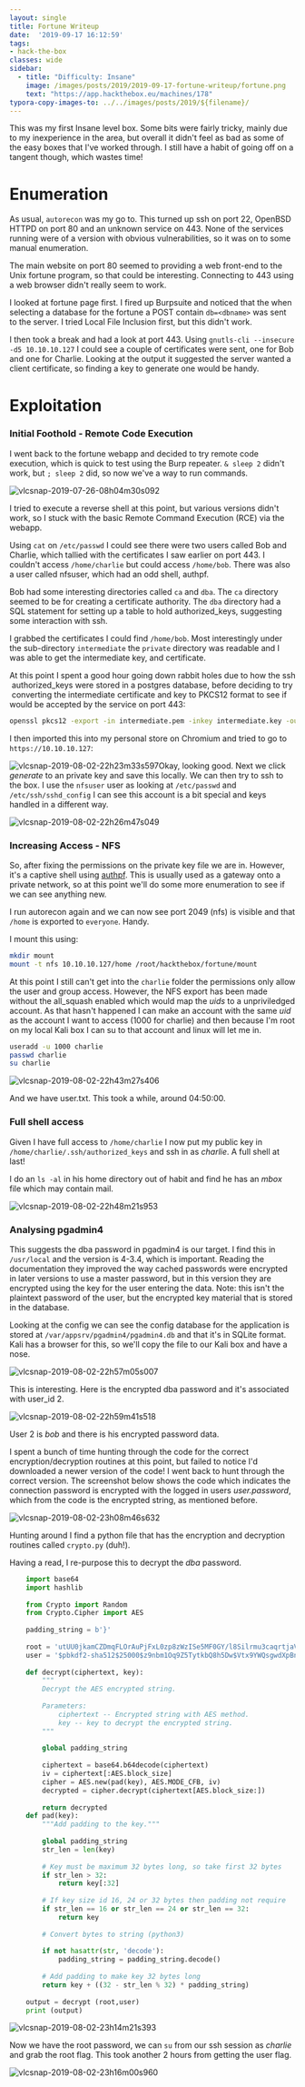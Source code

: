 ```yaml
---
layout: single
title: Fortune Writeup
date:  '2019-09-17 16:12:59'
tags:
- hack-the-box
classes: wide
sidebar:
  - title: "Difficulty: Insane"
    image: /images/posts/2019/2019-09-17-fortune-writeup/fortune.png
    text: "https://app.hackthebox.eu/machines/178"
typora-copy-images-to: ../../images/posts/2019/${filename}/
---
```

This was my first Insane level box. Some bits were fairly tricky, mainly due to my inexperience in the area, but overall it didn't feel as bad  as some of the easy boxes that I've worked through. I still have a habit of going off on a tangent though, which wastes time!

# Enumeration

As usual, `autorecon` was my go to. This turned up ssh on port 22, OpenBSD HTTPD on port 80 and an unknown service on 443. None of the services running were of a version with obvious vulnerabilities, so it was on to some manual enumeration.

The main website on port 80 seemed to providing a web front-end to the Unix fortune program, so that could be interesting. Connecting to 443 using a web browser didn't really seem to work.

I looked at fortune page first. I fired up Burpsuite and noticed that the when selecting a database for the fortune a POST contain `db=<dbname>` was sent to the server. I tried Local File Inclusion first, but this didn't work.

I then took a break and had a look at port 443. Using `gnutls-cli --insecure -d5 10.10.10.127` I could see a couple of certificates were sent, one for Bob and one for Charlie. Looking at the output it suggested the server wanted a client certificate, so finding a key to generate one would be handy.

# Exploitation

### Initial Foothold - Remote Code Execution

I went back to the fortune webapp and decided to try remote code execution, which is quick to test using the Burp repeater. `& sleep 2` didn't work, but `; sleep 2` did, so now we've a way to run commands.

![vlcsnap-2019-07-26-08h04m30s092](../../images/posts/2019/2019-09-17-fortune-writeup/vlcsnap-2019-07-26-08h04m30s092.png)

I tried to execute a reverse shell at this point, but various versions didn't work, so I stuck with the basic Remote Command Execution (RCE) via the webapp.

Using `cat` on `/etc/passwd` I could see there were two users called Bob and Charlie, which tallied with the certificates I saw earlier on port 443. I couldn't access `/home/charlie` but could access `/home/bob`. There was also a user called nfsuser, which had an odd shell, authpf.

Bob had some interesting directories called `ca` and `dba`. The `ca` directory seemed to be for creating a certificate authority. The `dba` directory had a SQL statement for setting up a table to hold authorized\_keys, suggesting some interaction with ssh.

I grabbed the certificates I could find `/home/bob`. Most interestingly under the sub-directory `intermediate` the `private` directory was readable and I was able to get the intermediate key, and certificate.

At this point I spent a good hour going down rabbit holes due to how the ssh &nbsp;authorized\_keys were stored in a postgres database, before deciding to try &nbsp;converting the intermediate certificate and key to PKCS12 format to see if would be accepted by the service on port 443:
```bash
openssl pkcs12 -export -in intermediate.pem -inkey intermediate.key -out inter.pkcs12
```
I then imported this into my personal store on Chromium and tried to go to `https://10.10.10.127`:

![vlcsnap-2019-08-02-22h23m33s597](../../images/posts/2019/2019-09-17-fortune-writeup/vlcsnap-2019-08-02-22h23m33s597.png)Okay, looking good. Next we click _generate_ to an private key and save this locally. We can then try to ssh to the box. I use the `nfsuser` user as looking at `/etc/passwd` and `/etc/ssh/sshd_config` I can see this account is a bit special and keys handled in a different way.

![vlcsnap-2019-08-02-22h26m47s049](../../images/posts/2019/2019-09-17-fortune-writeup/vlcsnap-2019-08-02-22h26m47s049.png)

### Increasing Access - NFS

So, after fixing the permissions on the private key file we are in. However, it's a captive shell using [authpf](https://www.openbsd.org/faq/pf/authpf.html). This is usually used as a gateway onto a private network, so at this point we'll do some more enumeration to see if we can see anything new.

I run autorecon again and we can now see port 2049 (nfs) is visible and that `/home` is exported to `everyone`. Handy.

I mount this using:
```bash
mkdir mount
mount -t nfs 10.10.10.127/home /root/hackthebox/fortune/mount
```
At this point I still can't get into the `charlie` folder the permissions only allow the user and group access. However, the NFS export has been made without the all\_squash enabled which would map the _uids_ to a unpriviledged account. As that hasn't happened I can make an account with the same _uid_ as the account I want to access (1000 for charlie) and then because I'm root on my local Kali box I can su to that account and linux will let me in.
```bash
useradd -u 1000 charlie
passwd charlie
su charlie
```
![vlcsnap-2019-08-02-22h43m27s406](../../images/posts/2019/2019-09-17-fortune-writeup/vlcsnap-2019-08-02-22h43m27s406.png)

And we have user.txt. This took a while, around 04:50:00.

### Full shell access

Given I have full access to `/home/charlie` I now put my public key in `/home/charlie/.ssh/authorized_keys` and ssh in as _charlie_. A full shell at last!

I do an `ls -al` in his home directory out of habit and find he has an _mbox_ file which may contain mail.

![vlcsnap-2019-08-02-22h48m21s953](../../images/posts/2019/2019-09-17-fortune-writeup/vlcsnap-2019-08-02-22h48m21s953.png)

### Analysing pgadmin4

This suggests the dba password in pgadmin4 is our target. I find this in `/usr/local` and the version is 4-3.4, which is important. Reading the documentation they improved the way cached passwords were encrypted in later versions to use a master password, but in this version they are encrypted using the key for the user entering the data. Note: this isn't the plaintext password of the user, but the encrypted key material that is stored in the database.

Looking at the config we can see the config database for the application is stored at `/var/appsrv/pgadmin4/pgadmin4.db` and that it's in SQLite format. Kali has a browser for this, so we'll copy the file to our Kali box and have a nose.

![vlcsnap-2019-08-02-22h57m05s007](../../images/posts/2019/2019-09-17-fortune-writeup/vlcsnap-2019-08-02-22h57m05s007.png)

This is interesting. Here is the encrypted dba password and it's associated with user\_id 2.

![vlcsnap-2019-08-02-22h59m41s518](../../images/posts/2019/2019-09-17-fortune-writeup/vlcsnap-2019-08-02-22h59m41s518.png)

User 2 is _bob_ and there is his encrypted password data.

I spent a bunch of time hunting through the code for the correct encryption/decryption routines at this point, but failed to notice I'd downloaded a newer version of the code! I went back to hunt through the correct version. The screenshot below shows the code which indicates the connection password is encrypted with the logged in users _user.password_, which from the code is the encrypted string, as mentioned before.

![vlcsnap-2019-08-02-23h08m46s632](../../images/posts/2019/2019-09-17-fortune-writeup/vlcsnap-2019-08-02-23h08m46s632.png)

Hunting around I find a python file that has the encryption and decryption routines called `crypto.py` (duh!).

Having a read, I re-purpose this to decrypt the _dba_ password.
```python
    import base64
    import hashlib
    
    from Crypto import Random
    from Crypto.Cipher import AES
    
    padding_string = b'}'
    
    root = 'utUU0jkamCZDmqFLOrAuPjFxL0zp8zWzISe5MF0GY/l8Silrmu3caqrtjaVjLQlvFFEgESGz'
    user = '$pbkdf2-sha512$25000$z9nbm1Oq9Z5TytkbQ8h5Dw$Vtx9YWQsgwdXpBnsa8BtO5kLOdQGflIZOQysAy7JdTVcRbv/6csQHAJCAIJT9rLFBawClFyMKnqKNL5t3Le9vg'
    
    def decrypt(ciphertext, key):
        """
        Decrypt the AES encrypted string.
    
        Parameters:
            ciphertext -- Encrypted string with AES method.
            key -- key to decrypt the encrypted string.
        """
    
        global padding_string
    
        ciphertext = base64.b64decode(ciphertext)
        iv = ciphertext[:AES.block_size]
        cipher = AES.new(pad(key), AES.MODE_CFB, iv)
        decrypted = cipher.decrypt(ciphertext[AES.block_size:])
    
        return decrypted
    def pad(key):
        """Add padding to the key."""
    
        global padding_string
        str_len = len(key)
    
        # Key must be maximum 32 bytes long, so take first 32 bytes
        if str_len > 32:
            return key[:32]
    
        # If key size id 16, 24 or 32 bytes then padding not require
        if str_len == 16 or str_len == 24 or str_len == 32:
            return key
    
        # Convert bytes to string (python3)
    
        if not hasattr(str, 'decode'):
            padding_string = padding_string.decode()
    
        # Add padding to make key 32 bytes long
        return key + ((32 - str_len % 32) * padding_string)
    
    output = decrypt (root,user)
    print (output)
```

![vlcsnap-2019-08-02-23h14m21s393](../../images/posts/2019/2019-09-17-fortune-writeup/vlcsnap-2019-08-02-23h14m21s393.png)

Now we have the root password, we can `su` from our ssh session as _charlie_ and grab the root flag. This took another 2 hours from getting the user flag.

![vlcsnap-2019-08-02-23h16m00s960](../../images/posts/2019/2019-09-17-fortune-writeup/vlcsnap-2019-08-02-23h16m00s960.png)

